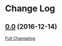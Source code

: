 # Change Log

## [0.0](https://github.com/arista-eosplus/cvprac-rb/tree/0.0) (2016-12-14)
[Full Changelog](https://github.com/arista-eosplus/cvprac-rb/compare/v0.0...v0.1)
